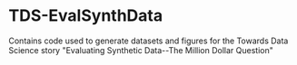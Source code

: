 # TDS-EvalSynthData
Contains code used to generate datasets and figures for the Towards Data  Science story "Evaluating Synthetic Data--The Million Dollar Question"
